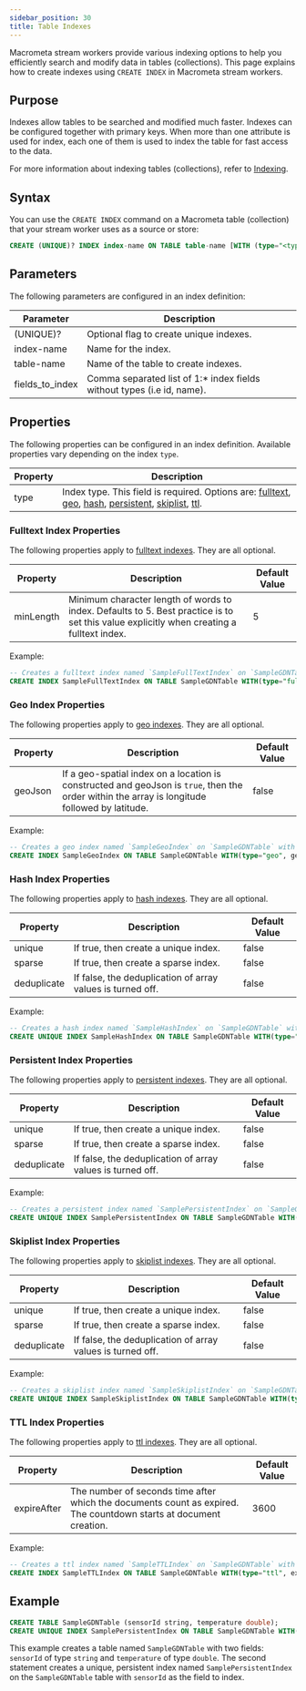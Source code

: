 ```yaml
---
sidebar_position: 30
title: Table Indexes
---
```


Macrometa stream workers provide various indexing options to help you efficiently search and modify data in tables (collections). This page explains how to create indexes using `CREATE INDEX` in Macrometa stream workers.

## Purpose

Indexes allow tables to be searched and modified much faster. Indexes can be configured together with primary keys. When more than one attribute is used for index, each one of them is used to index the table for fast access to the data.

For more information about indexing tables (collections), refer to [Indexing](../../../database/collections/indexing/).

## Syntax

You can use the `CREATE INDEX` command on a Macrometa table (collection) that your stream worker uses as a source or store:

```sql
CREATE (UNIQUE)? INDEX index-name ON TABLE table-name [WITH (type="<type>", optional properties...)] (fields_to_index...)
```

## Parameters

The following parameters are configured in an index definition:

| Parameter       | Description                                               |
|-----------------|-----------------------------------------------------------|
| (UNIQUE)?       | Optional flag to create unique indexes.                   |
| index-name      | Name for the index.                                       |
| table-name      | Name of the table to create indexes.                      |
| fields_to_index | Comma separated list of 1:* index fields without types (i.e id, name). |

## Properties

The following properties can be configured in an index definition. Available properties vary depending on the index `type`.

| Property | Description |
| --------- | ----------- |
| type          | Index type. This field is required. Options are: [fulltext](../../../database/collections/indexing/fulltext-indexes), [geo](../../../database/collections/indexing/geo-indexes), [hash](../../../database/collections/indexing/index.md#hash-index), [persistent](../../../database/collections/indexing/persistent-indexes), [skiplist](../../../database/collections/indexing/index.md#skiplist-index), [ttl](../../../database/collections/indexing/ttl-indexes).            |

### Fulltext Index Properties

The following properties apply to [fulltext indexes](../../../database/collections/indexing/fulltext-indexes). They are all optional.

| Property    | Description                                                | Default Value |
| ----------- | ---------------------------------------------------------- | ------------- |
| minLength      | Minimum character length of words to index. Defaults to 5. Best practice is to set this value explicitly when creating a fulltext index.                       | 5         |

Example:

```sql
-- Creates a fulltext index named `SampleFullTextIndex` on `SampleGDNTable` with property {minLength=3}.
CREATE INDEX SampleFullTextIndex ON TABLE SampleGDNTable WITH(type="fulltext", minLength="3") (sensorId);
```

### Geo Index Properties

The following properties apply to [geo indexes](../../../database/collections/indexing/geo-indexes). They are all optional.

| Property    | Description                                                | Default Value |
| ----------- | ---------------------------------------------------------- | ------------- |
| geoJson      | If a geo-spatial index on a location is constructed and geoJson is `true`, then the order within the array is longitude followed by latitude.                    | false        |

Example:

```sql
-- Creates a geo index named `SampleGeoIndex` on `SampleGDNTable` with property {geoJson=false}.
CREATE INDEX SampleGeoIndex ON TABLE SampleGDNTable WITH(type="geo", geoJson="false") (sensorId);
```

### Hash Index Properties

The following properties apply to [hash indexes](../../../database/collections/indexing/index.md#hash-index). They are all optional.

| Property    | Description                                                | Default Value |
| ----------- | ---------------------------------------------------------- | ------------- |
| unique      | If true, then create a unique index.                       | false         |
| sparse      | If true, then create a sparse index.                       | false         |
| deduplicate | If false, the deduplication of array values is turned off. | false         |

Example:

```sql
-- Creates a hash index named `SampleHashIndex` on `SampleGDNTable` with properties {unique=true, sparse=true, deduplicate=true}.
CREATE UNIQUE INDEX SampleHashIndex ON TABLE SampleGDNTable WITH(type="hash", sparse="true", deduplicate="true") (sensorId);
```

### Persistent Index Properties

The following properties apply to [persistent indexes](../../../database/collections/indexing/persistent-indexes). They are all optional.

| Property    | Description                                                | Default Value |
| ----------- | ---------------------------------------------------------- | ------------- |
| unique      | If true, then create a unique index.                       | false         |
| sparse      | If true, then create a sparse index.                       | false         |
| deduplicate | If false, the deduplication of array values is turned off. | false         |

Example:

```sql
-- Creates a persistent index named `SamplePersistentIndex` on `SampleGDNTable` with following properties {unique=true, sparse=true, deduplicate=true}.
CREATE UNIQUE INDEX SamplePersistentIndex ON TABLE SampleGDNTable WITH(type="persistent", sparse="true", deduplicate="true") (sensorId);
```

### Skiplist Index Properties

The following properties apply to [skiplist indexes](../../../database/collections/indexing/index.md#skiplist-index). They are all optional.

| Property    | Description                                                | Default Value |
| ----------- | ---------------------------------------------------------- | ------------- |
| unique      | If true, then create a unique index.                       | false         |
| sparse      | If true, then create a sparse index.                       | false         |
| deduplicate | If false, the deduplication of array values is turned off. | false         |

Example:

```sql
-- Creates a skiplist index named `SampleSkiplistIndex` on `SampleGDNTable` with properties {unique=true, sparse=true, deduplicate=true}.
CREATE UNIQUE INDEX SampleSkiplistIndex ON TABLE SampleGDNTable WITH(type="skiplist", sparse="true", deduplicate="true") (sensorId);
```

### TTL Index Properties

The following properties apply to [ttl indexes](../../../database/collections/indexing/ttl-indexes). They are all optional.

| Property    | Description                                                | Default Value |
| ----------- | ---------------------------------------------------------- | ------------- |
| expireAfter      | The number of seconds time after which the documents count as expired. The countdown starts at document creation.                     | 3600         |

Example:

```sql
-- Creates a ttl index named `SampleTTLIndex` on `SampleGDNTable` with property {expireAfter=3600}.
CREATE INDEX SampleTTLIndex ON TABLE SampleGDNTable WITH(type="ttl", expireAfter="3600") (sensorId);
```

## Example

```sql
CREATE TABLE SampleGDNTable (sensorId string, temperature double);
CREATE UNIQUE INDEX SamplePersistentIndex ON TABLE SampleGDNTable WITH(type="persistent", sparse="true") (sensorId);
```

This example creates a table named `SampleGDNTable` with two fields: `sensorId` of type `string` and `temperature` of type `double`. The second statement creates a unique, persistent index named `SamplePersistentIndex` on the `SampleGDNTable` table with `sensorId` as the field to index.
